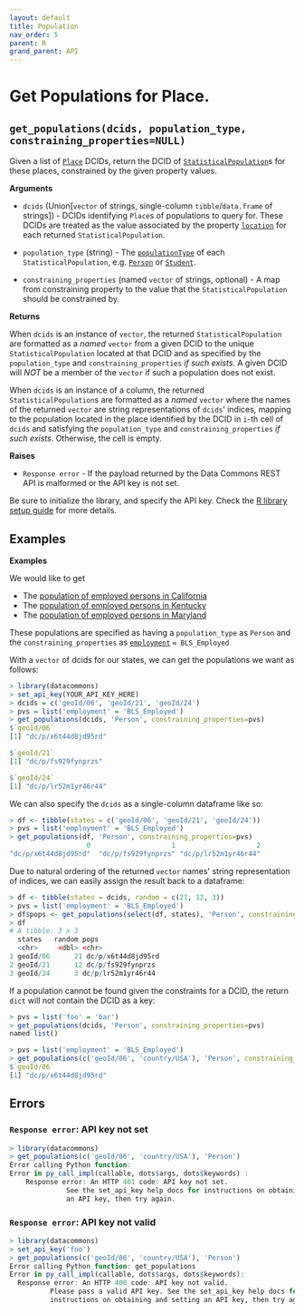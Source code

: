 ```yaml
---
layout: default
title: Population
nav_order: 5
parent: R
grand_parent: API
---
```


# Get Populations for Place.

## `get_populations(dcids, population_type, constraining_properties=NULL)`

Given a list of [`Place`](https://browser.datacommons.org/kg?dcid=Place) DCIDs,
return the DCID of
[`StatisticalPopulation`](https://browser.datacommons.org/kg?dcid=StatisticalPopulation)s
for these places, constrained by the given property values.

**Arguments**

*   `dcids` (Union[`vector` of strings, single-column `tibble`/`data.frame` of strings]) - DCIDs
    identifying `Place`s of populations to query for.
    These DCIDs are treated as the value associated by the property
    [`location`](https://browser.datacommons.org/kg?dcid=location) for each
    returned `StatisticalPopulation`.

*   `population_type` (string) - The
    [`populationType`](https://browser.datacommons.org/kg?dcid=populationType)
    of each `StatisticalPopulation`, e.g.
    [`Person`](https://browser.datacommons.org/kg?dcid=Person) or
    [`Student`](https://browser.datacommons.org/kg?dcid=Student).

*   `constraining_properties` (named `vector` of strings, optional) -
      A map from constraining property to the value that the
      `StatisticalPopulation` should be constrained by.

**Returns**

When `dcids` is an instance of `vector`, the returned `StatisticalPopulation` are
formatted as a *named* `vector` from a given DCID to the unique `StatisticalPopulation`
located at that DCID and as specified by the `population_type` and
`constraining_properties` *if such exists*. A given DCID will *NOT* be a member
of the `vector` if such a population does not exist.

When `dcids` is an instance of a column, the returned `StatisticalPopulation`s
are formatted as a *named* `vector` where the names of the returned `vector`
are string representations of `dcids`' indices, mapping to the population
located in the place identified by the DCID in `i`-th cell of `dcids`
and satisfying the `population_type` and `constraining_properties`
*if such exists*. Otherwise, the cell is empty.

**Raises**

*   `Response error` - If the payload returned by the Data Commons REST API is malformed or the API key is not set.

Be sure to initialize the library, and specify the API key. Check the [R library setup guide](/api/r/) for more details.

## Examples

**Examples**

We would like to get

* The [population of employed persons in California](https://browser.datacommons.org/kg?dcid=dc/p/x6t44d8jd95rd)
* The [population of employed persons in Kentucky](https://browser.datacommons.org/kg?dcid=dc/p/fs929fynprzs)
* The [population of employed persons in Maryland](https://browser.datacommons.org/kg?dcid=dc/p/lr52m1yr46r44>)

These populations are specified as having a
`population_type` as `Person` and the `constraining_properties`
as [`employment`](https://browser.datacommons.org/kg?dcid=employment)
`= BLS_Employed`

With a `vector` of dcids for our states, we can get the populations we
want as follows:

```r
> library(datacommons)
> set_api_key(YOUR_API_KEY_HERE)
> dcids = c('geoId/06', 'geoId/21', 'geoId/24')
> pvs = list('employment' = 'BLS_Employed')
> get_populations(dcids, 'Person', constraining_properties=pvs)
$`geoId/06`
[1] "dc/p/x6t44d8jd95rd"

$`geoId/21`
[1] "dc/p/fs929fynprzs"

$`geoId/24`
[1] "dc/p/lr52m1yr46r44"

```

We can also specify the `dcids` as a single-column dataframe like so:

```r
> df <- tibble(states = c('geoId/06', 'geoId/21', 'geoId/24'))
> pvs = list('employment' = 'BLS_Employed')
> get_populations(df, 'Person', constraining_properties=pvs)
                   0                    1                    2
"dc/p/x6t44d8jd95rd"  "dc/p/fs929fynprzs" "dc/p/lr52m1yr46r44"
```

Due to natural ordering of the returned `vector` names' string representation of
indices, we can easily assign the result back to a dataframe:

```r
> df <- tibble(states = dcids, random = c(21, 12, 3))
> pvs = list('employment' = 'BLS_Employed')
> df$pops <- get_populations(select(df, states), 'Person', constraining_properties=pvs)
> df
# A tibble: 3 x 3
  states   random pops              
  <chr>     <dbl> <chr>             
1 geoId/06      21 dc/p/x6t44d8jd95rd
2 geoId/21      12 dc/p/fs929fynprzs 
3 geoId/24      3 dc/p/lr52m1yr46r44
```

If a population cannot be found given the constraints for a DCID, the return `dict` will
not contain the DCID as a key:

```r
> pvs = list('foo' = 'bar')
> get_populations(dcids, 'Person', constraining_properties=pvs)
named list()

> pvs = list('employment' = 'BLS_Employed')
> get_populations(c('geoId/06', 'country/USA'), 'Person', constraining_properties=pvs)
$`geoId/06`
[1] "dc/p/x6t44d8jd95rd"

```

## Errors

### `Response error`: API key not set

```r
> library(datacommons)
> get_populations(c('geoId/06', 'country/USA'), 'Person')
Error calling Python function:
Error in py_call_impl(callable, dots$args, dots$keywords) : 
	Response error: An HTTP 401 code: API key not set.
	          See the set_api_key help docs for instructions on obtaining and setting
	          an API key, then try again.
```

### `Response error`: API key not valid

```r
> library(datacommons)
> set_api_key('foo')
> get_populations(c('geoId/06', 'country/USA'), 'Person')
Error calling Python function: get_populations
Error in py_call_impl(callable, dots$args, dots$keywords): 
  Response error: An HTTP 400 code: API key not valid.
          Please pass a valid API key. See the set_api_key help docs for
          instructions on obtaining and setting an API key, then try again.
```
